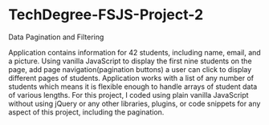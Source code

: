 # TechDegree-FSJS-Project-2
 Data Pagination and Filtering

Application contains information for 42 students, including name, email, and a picture. Using vanilla JavaScript to display the first nine students on the page, add page navigation(pagination buttons) a user can click to display different pages of students. Application works with a list of any number of students  which means it is flexible enough to handle arrays of student data of various lengths. For this project, I coded using plain vanilla JavaScript without using jQuery or any other libraries, plugins, or code snippets for any aspect of this project, including the pagination.
